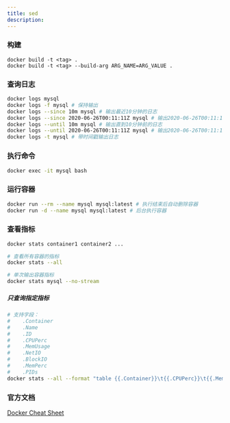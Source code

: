 ```yaml
---
title: sed
description:
---
```


### 构建

```
docker build -t <tag> .
docker build -t <tag> --build-arg ARG_NAME=ARG_VALUE .
```

### 查询日志
```bash
docker logs mysql
docker logs -f mysql # 保持输出
docker logs --since 10m mysql # 输出最近10分钟的日志
docker logs --since 2020-06-26T00:11:11Z mysql # 输出2020-06-26T00:11:11Z之后的日志
docker logs --until 10m mysql # 输出直到10分钟前的日志
docker logs --until 2020-06-26T00:11:11Z mysql # 输出2020-06-26T00:11:11Z之前的日志
docker logs -t mysql # 带时间戳输出日志
```

### 执行命令

```bash
docker exec -it mysql bash
```

### 运行容器
```bash
docker run --rm --name mysql mysql:latest # 执行结束后自动删除容器
docker run -d --name mysql mysql:latest # 后台执行容器
```

### 查看指标

```bash
docker stats container1 container2 ...

# 查看所有容器的指标
docker stats --all

# 单次输出容器指标
docker stats mysql --no-stream
```

##### 只查询指定指标
```bash
# 支持字段：
#    .Container
#    .Name
#    .ID
#    .CPUPerc
#    .MemUsage
#    .NetIO
#    .BlockIO
#    .MemPerc
#    .PIDs
docker stats --all --format "table {{.Container}}\t{{.CPUPerc}}\t{{.MemUsage}}" mysql
```

### 官方文档
[Docker Cheat Sheet](https://www.docker.com/sites/default/files/d8/2019-09/docker-cheat-sheet.pdf)